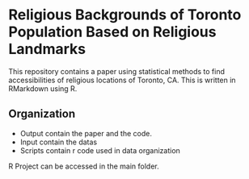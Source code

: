 # Religious Backgrounds of Toronto Population Based on Religious Landmarks

This repository contains a paper using statistical methods to find accessibilities of religious locations of Toronto, CA.
This is written in RMarkdown using R.

## Organization

* Output contain the paper and the code.
* Input contain the datas
* Scripts contain r code used in data organization

R Project can be accessed in the main folder.
